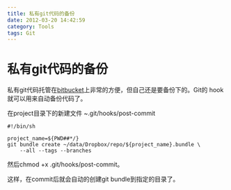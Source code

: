 ```yaml
---
title: 私有git代码的备份
date: 2012-03-20 14:42:59
category: Tools
tags: Git
---
```


# 私有git代码的备份

私有git代码托管在[bitbucket](https://bitbucket.org)上非常的方便，但自己还是要备份下的。Git的
hook就可以用来自动备份代码了。

在project目录下的新建文件 ~.git/hooks/post-commit

    #!/bin/sh
    
    project_name=${PWD##*/}
    git bundle create ~/data/Dropbox/repo/${project_name}.bundle \
        --all --tags --branches

然后chmod +x .git/hooks/post-commit。

这样，在commit后就会自动的创建git bundle到指定的目录了。

